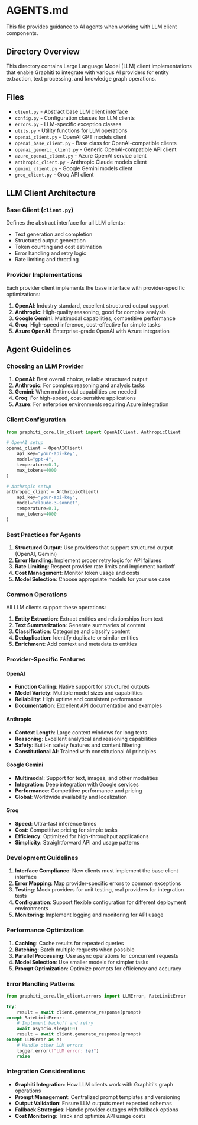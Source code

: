 # AGENTS.md

This file provides guidance to AI agents when working with LLM client components.

## Directory Overview

This directory contains Large Language Model (LLM) client implementations that enable Graphiti to integrate with various AI providers for entity extraction, text processing, and knowledge graph operations.

## Files

- `client.py` - Abstract base LLM client interface
- `config.py` - Configuration classes for LLM clients
- `errors.py` - LLM-specific exception classes
- `utils.py` - Utility functions for LLM operations
- `openai_client.py` - OpenAI GPT models client
- `openai_base_client.py` - Base class for OpenAI-compatible clients
- `openai_generic_client.py` - Generic OpenAI-compatible API client
- `azure_openai_client.py` - Azure OpenAI service client
- `anthropic_client.py` - Anthropic Claude models client
- `gemini_client.py` - Google Gemini models client
- `groq_client.py` - Groq API client

## LLM Client Architecture

### Base Client (`client.py`)

Defines the abstract interface for all LLM clients:

- Text generation and completion
- Structured output generation
- Token counting and cost estimation
- Error handling and retry logic
- Rate limiting and throttling

### Provider Implementations

Each provider client implements the base interface with provider-specific optimizations:

1. **OpenAI**: Industry standard, excellent structured output support
2. **Anthropic**: High-quality reasoning, good for complex analysis
3. **Google Gemini**: Multimodal capabilities, competitive performance
4. **Groq**: High-speed inference, cost-effective for simple tasks
5. **Azure OpenAI**: Enterprise-grade OpenAI with Azure integration

## Agent Guidelines

### Choosing an LLM Provider

1. **OpenAI**: Best overall choice, reliable structured output
2. **Anthropic**: For complex reasoning and analysis tasks
3. **Gemini**: When multimodal capabilities are needed
4. **Groq**: For high-speed, cost-sensitive applications
5. **Azure**: For enterprise environments requiring Azure integration

### Client Configuration

```python
from graphiti_core.llm_client import OpenAIClient, AnthropicClient

# OpenAI setup
openai_client = OpenAIClient(
    api_key="your-api-key",
    model="gpt-4",
    temperature=0.1,
    max_tokens=4000
)

# Anthropic setup
anthropic_client = AnthropicClient(
    api_key="your-api-key", 
    model="claude-3-sonnet",
    temperature=0.1,
    max_tokens=4000
)
```

### Best Practices for Agents

1. **Structured Output**: Use providers that support structured output (OpenAI, Gemini)
2. **Error Handling**: Implement proper retry logic for API failures
3. **Rate Limiting**: Respect provider rate limits and implement backoff
4. **Cost Management**: Monitor token usage and costs
5. **Model Selection**: Choose appropriate models for your use case

### Common Operations

All LLM clients support these operations:

1. **Entity Extraction**: Extract entities and relationships from text
2. **Text Summarization**: Generate summaries of content
3. **Classification**: Categorize and classify content
4. **Deduplication**: Identify duplicate or similar entities
5. **Enrichment**: Add context and metadata to entities

### Provider-Specific Features

#### OpenAI
- **Function Calling**: Native support for structured outputs
- **Model Variety**: Multiple model sizes and capabilities
- **Reliability**: High uptime and consistent performance
- **Documentation**: Excellent API documentation and examples

#### Anthropic
- **Context Length**: Large context windows for long texts
- **Reasoning**: Excellent analytical and reasoning capabilities
- **Safety**: Built-in safety features and content filtering
- **Constitutional AI**: Trained with constitutional AI principles

#### Google Gemini
- **Multimodal**: Support for text, images, and other modalities
- **Integration**: Deep integration with Google services
- **Performance**: Competitive performance and pricing
- **Global**: Worldwide availability and localization

#### Groq
- **Speed**: Ultra-fast inference times
- **Cost**: Competitive pricing for simple tasks
- **Efficiency**: Optimized for high-throughput applications
- **Simplicity**: Straightforward API and usage patterns

### Development Guidelines

1. **Interface Compliance**: New clients must implement the base client interface
2. **Error Mapping**: Map provider-specific errors to common exceptions
3. **Testing**: Mock providers for unit testing, real providers for integration tests
4. **Configuration**: Support flexible configuration for different deployment environments
5. **Monitoring**: Implement logging and monitoring for API usage

### Performance Optimization

1. **Caching**: Cache results for repeated queries
2. **Batching**: Batch multiple requests when possible
3. **Parallel Processing**: Use async operations for concurrent requests
4. **Model Selection**: Use smaller models for simpler tasks
5. **Prompt Optimization**: Optimize prompts for efficiency and accuracy

### Error Handling Patterns

```python
from graphiti_core.llm_client.errors import LLMError, RateLimitError

try:
    result = await client.generate_response(prompt)
except RateLimitError:
    # Implement backoff and retry
    await asyncio.sleep(60)
    result = await client.generate_response(prompt)
except LLMError as e:
    # Handle other LLM errors
    logger.error(f"LLM error: {e}")
    raise
```

### Integration Considerations

- **Graphiti Integration**: How LLM clients work with Graphiti's graph operations
- **Prompt Management**: Centralized prompt templates and versioning
- **Output Validation**: Ensure LLM outputs meet expected schemas
- **Fallback Strategies**: Handle provider outages with fallback options
- **Cost Monitoring**: Track and optimize API usage costs